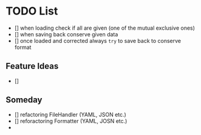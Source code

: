 # TODO List

- [] when loading check if all are given (one of the mutual exclusive ones)
- [] when saving back conserve given data
- [] once loaded and corrected always `try` to save back to conserve format

## Feature Ideas

- []

## Someday

- [] refactoring FileHandler (YAML, JSON etc.)
- [] reforactoring Formatter (YAML, JOSN etc.)
-
